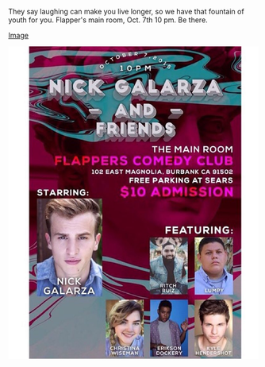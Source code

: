 They say laughing can make you live longer, so we have that fountain of youth for you. Flapper's main room, Oct. 7th 10 pm. Be there.

[Image]()

![Flapper's Comedy Club Poster](/public/imgs/2015_10_06_flappers_comedy_poster.jpg "Flapper's Comedy Club Poster")
